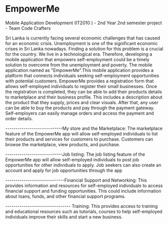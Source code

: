 # EmpowerMe
Mobile Application Development (IT2010 ) - 2nd Year 2nd semester project - Team Code Crafters





Sri Lanka is currently facing several economic challenges that has caused for an economic crisis. Unemployment is one of the significant economic crises in Sri Lanka nowadays. Finding a solution for this problem is a crucial for the country. We live in a technological era. Therefore, developing a mobile application that empowers self-employment could be a timely solution to overcome from the unemployment and poverty. The mobile application named as "EmpowerMe".This mobile application provides a platform that connects individuals seeking self-employment opportunities with potential customers. EmpowerMe provides a registration form that allows self-employed individuals to register their small businesses. Once the registration is completed, they can be able to add their products details to marketplace and their business profile. This includes a description about the product that they supply, prices and clear visuals. After that, any user can be able to buy the products and pay through the payment gateway. Self-employers can easily manage orders and access the payment and order 
details.

----------------------------My store and the Marketplace:
The marketplace feature of the EmpowerMe app will allow self-employed individuals to list their products and services for customers to purchase. Customers can browse the marketplace, view products, and purchase. 


----------------------------Job listing:
The job listing feature of the EmpowerMe app will allow self-employed individuals to post job opportunities for other individuals to apply. Job seekers can also create an account and apply for job opportunities through the app

-----------------------------Financial Support and Networking:
This provides information and resources for self-employed individuals to access financial support and funding opportunities. This could include information about loans, funds, and other financial support programs.


-------------------------------- Training: 
This provides access to training and educational resources such as tutorials, courses to help self-employed individuals improve their skills and start a new business.
